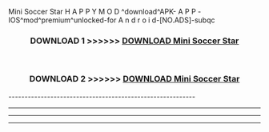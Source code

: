  Mini Soccer Star  H A P P Y M O D ^download^APK- A P P -IOS^mod^premium^unlocked-for A n d r o i d-[NO.ADS]-subqc



<div align="center">

<h3>DOWNLOAD 1 >>>>>> <a href="https://en-mod.web.app/?en= Mini Soccer Star ">DOWNLOAD Mini Soccer Star  </a></h3><br>

<h3>DOWNLOAD 2 >>>>>> <a href="https://en-mod.web.app/?en= Mini Soccer Star ">DOWNLOAD Mini Soccer Star  </a></h3>

</div>
----------------------------------------------------------

----------------------------------------------------------

----------------------------------------------------------

----------------------------------------------------------




